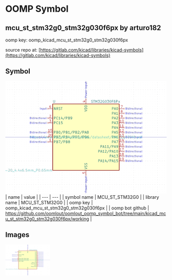 # OOMP Symbol  
## mcu_st_stm32g0_stm32g030f6px  by arturo182  
  
oomp key: oomp_kicad_mcu_st_stm32g0_stm32g030f6px  
  
source repo at: [https://gitlab.com/kicad/libraries/kicad-symbols](https://gitlab.com/kicad/libraries/kicad-symbols)  
## Symbol  
  
[![working.png](working_600.png)](working.png)  
| name | value | 
| --- | --- | 
| symbol name | MCU_ST_STM32G0 | 
| library name | MCU_ST_STM32G0 | 
| oomp key | oomp_kicad_mcu_st_stm32g0_stm32g030f6px | 
| oomp bot github | https://github.com/oomlout/oomlout_oomp_symbol_bot/tree/main/kicad_mcu_st_stm32g0_stm32g030f6px/working | 
## Images  
  
[![working.png](working_140.png)](working.png)  
